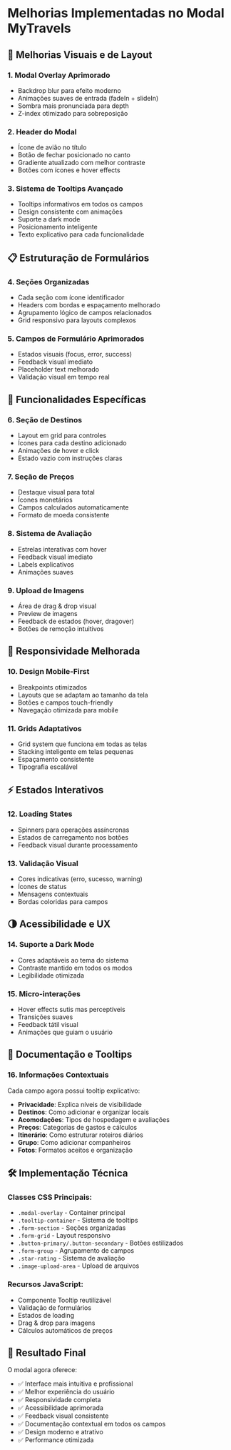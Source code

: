 # Melhorias Implementadas no Modal MyTravels

## 🎨 Melhorias Visuais e de Layout

### 1. **Modal Overlay Aprimorado**
- Backdrop blur para efeito moderno
- Animações suaves de entrada (fadeIn + slideIn)
- Sombra mais pronunciada para depth
- Z-index otimizado para sobreposição

### 2. **Header do Modal**
- Ícone de avião no título
- Botão de fechar posicionado no canto
- Gradiente atualizado com melhor contraste
- Botões com ícones e hover effects

### 3. **Sistema de Tooltips Avançado**
- Tooltips informativos em todos os campos
- Design consistente com animações
- Suporte a dark mode
- Posicionamento inteligente
- Texto explicativo para cada funcionalidade

## 📋 Estruturação de Formulários

### 4. **Seções Organizadas**
- Cada seção com ícone identificador
- Headers com bordas e espaçamento melhorado
- Agrupamento lógico de campos relacionados
- Grid responsivo para layouts complexos

### 5. **Campos de Formulário Aprimorados**
- Estados visuais (focus, error, success)
- Feedback visual imediato
- Placeholder text melhorado
- Validação visual em tempo real

## 🎯 Funcionalidades Específicas

### 6. **Seção de Destinos**
- Layout em grid para controles
- Ícones para cada destino adicionado
- Animações de hover e click
- Estado vazio com instruções claras

### 7. **Seção de Preços**
- Destaque visual para total
- Ícones monetários
- Campos calculados automaticamente
- Formato de moeda consistente

### 8. **Sistema de Avaliação**
- Estrelas interativas com hover
- Feedback visual imediato
- Labels explicativos
- Animações suaves

### 9. **Upload de Imagens**
- Área de drag & drop visual
- Preview de imagens
- Feedback de estados (hover, dragover)
- Botões de remoção intuitivos

## 📱 Responsividade Melhorada

### 10. **Design Mobile-First**
- Breakpoints otimizados
- Layouts que se adaptam ao tamanho da tela
- Botões e campos touch-friendly
- Navegação otimizada para mobile

### 11. **Grids Adaptativos**
- Grid system que funciona em todas as telas
- Stacking inteligente em telas pequenas
- Espaçamento consistente
- Tipografia escalável

## ⚡ Estados Interativos

### 12. **Loading States**
- Spinners para operações assíncronas
- Estados de carregamento nos botões
- Feedback visual durante processamento

### 13. **Validação Visual**
- Cores indicativas (erro, sucesso, warning)
- Ícones de status
- Mensagens contextuais
- Bordas coloridas para campos

## 🌗 Acessibilidade e UX

### 14. **Suporte a Dark Mode**
- Cores adaptáveis ao tema do sistema
- Contraste mantido em todos os modos
- Legibilidade otimizada

### 15. **Micro-interações**
- Hover effects sutis mas perceptíveis
- Transições suaves
- Feedback tátil visual
- Animações que guiam o usuário

## 📖 Documentação e Tooltips

### 16. **Informações Contextuais**
Cada campo agora possui tooltip explicativo:

- **Privacidade**: Explica níveis de visibilidade
- **Destinos**: Como adicionar e organizar locais
- **Acomodações**: Tipos de hospedagem e avaliações
- **Preços**: Categorias de gastos e cálculos
- **Itinerário**: Como estruturar roteiros diários
- **Grupo**: Como adicionar companheiros
- **Fotos**: Formatos aceitos e organização

## 🛠️ Implementação Técnica

### Classes CSS Principais:
- `.modal-overlay` - Container principal
- `.tooltip-container` - Sistema de tooltips
- `.form-section` - Seções organizadas
- `.form-grid` - Layout responsivo
- `.button-primary/.button-secondary` - Botões estilizados
- `.form-group` - Agrupamento de campos
- `.star-rating` - Sistema de avaliação
- `.image-upload-area` - Upload de arquivos

### Recursos JavaScript:
- Componente Tooltip reutilizável
- Validação de formulários
- Estados de loading
- Drag & drop para imagens
- Cálculos automáticos de preços

## 🎉 Resultado Final

O modal agora oferece:
- ✅ Interface mais intuitiva e profissional
- ✅ Melhor experiência do usuário
- ✅ Responsividade completa
- ✅ Acessibilidade aprimorada
- ✅ Feedback visual consistente
- ✅ Documentação contextual em todos os campos
- ✅ Design moderno e atrativo
- ✅ Performance otimizada
